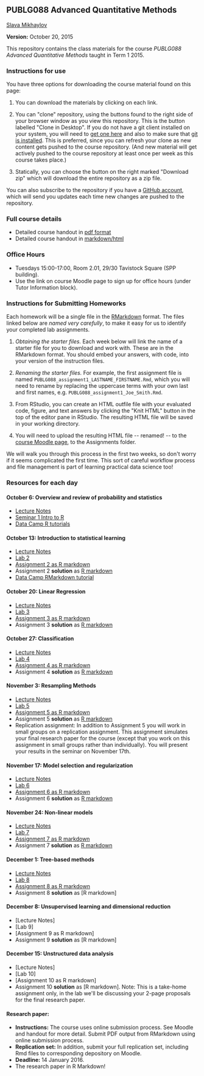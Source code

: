 ## PUBLG088 Advanced Quantitative Methods ##


[Slava Mikhaylov](s.mikhaylov@ucl.ac.uk)

**Version:** October 20, 2015

This repository contains the class materials for the course *PUBLG088 Advanced Quantitative Methods* taught in Term 1 2015.  

### Instructions for use ###

You have three options for downloading the course material found on this page:  

1.  You can download the materials by clicking on each link.  

2.  You can "clone" repository, using the buttons found to the right side of your browser window as you view this repository.  This is the button labelled "Clone in Desktop".  If you do not have a git client installed on your system, you will need to [get one here](https://git-scm.com/download/gui) and also to make sure that [git is installed](https://git-scm.com/downloads).  This is preferred, since you can refresh your clone as new content gets pushed to the course repository.  (And new material will get actively pushed to the course repository at least once per week as this course takes place.)

3.  Statically, you can choose the button on the right marked "Download zip" which will download the entire repository as a zip file.

You can also subscribe to the repository if you have a [GitHub account](https://github.com), which will send you updates each time new changes are pushed to the repository.

### Full course details ###

- Detailed course handout in [pdf format](handout/PUBLG088Handout.pdf)
- Detailed course handout in [markdown/html](handout/PUBLG088Handout.md)

### Office Hours ###

- Tuesdays 15:00-17:00, Room 2.01, 29/30 Tavistock Square (SPP building).
- Use the link on course Moodle page to sign up for office hours (under Tutor Information block).


### Instructions for Submitting Homeworks ###

Each homework will be a single file in the [RMarkdown](http://bit.ly/R_markdown) format.  The files linked below are *named very carefully*, to make it easy for us to identify your completed lab assignments.  

1.  *Obtaining the starter files.* Each week below will link the name of a starter file for you to download and work with.  These are in the RMarkdown format.  You should embed your answers, with code, into your version of the instruction files.

2.  *Renaming the starter files.* For example, the first assignment file is named `PUBLG088_assignment1_LASTNAME_FIRSTNAME.Rmd`, which you will need to rename by replacing the uppercase terms with your own last and first names, e.g.  `PUBLG088_assignment1_Joe_Smith.Rmd`.
    
3.  From RStudio, you can create an HTML outfile file with your evaluated code, figure, and text answers by clicking the "Knit HTML" button in the top of the editor pane in RStudio.  The resulting HTML file will be saved in your working directory.

4.  You will need to upload the resulting HTML file -- renamed! -- to the [course Moodle page](https://moodle.ucl.ac.uk/course/view.php?id=14161), to the Assignments folder.  

We will walk you through this process in the first two weeks, so don't worry if it seems complicated the first time.  This sort of careful workflow process and file management is part of learning practical data science too!

### Resources for each day ###

#### October 6: Overview and review of probability and statistics

- [Lecture Notes](week1/PUBLG088_week1.pdf)
- [Seminar 1 Intro to R](https://uclspp.github.io/PUBLG100/week1/seminar1.html)
- [Data Camp R tutorials](https://www.datacamp.com/courses/free-introduction-to-r)

#### October 13: Introduction to statistical learning  

- [Lecture Notes](week2/PUBLG088_week2.pdf)
- [Lab 2](week2/PUBLG088_lab2.Rmd)
- [Assignment 2 as R markdown](week2/PUBLG088_assignment2_LASTNAME_FIRSTNAME.Rmd)
- Assignment 2 **solution** as [R markdown](week2/PUBLG088_assignment2_solution.Rmd)
- [Data Camp RMarkdown tutorial](http://bit.ly/R_markdown)


#### October 20: Linear Regression 

- [Lecture Notes](week3/PUBLG088_week3.pdf)
- [Lab 3](week3/PUBLG088_lab3.Rmd)
- [Assignment 3 as R markdown](week3/PUBLG088_assignment3_LASTNAME_FIRSTNAME.Rmd)
- Assignment 3 **solution** as [R markdown](week3/PUBLG088_assignment3_solution.Rmd)

#### October 27: Classification 

- [Lecture Notes](week4/PUBLG088_week4.pdf)
- [Lab 4](week4/PUBLG088_lab4.Rmd)
- [Assignment 4 as R markdown](week4/PUBLG088_assignment4_LASTNAME_FIRSTNAME.Rmd)
- Assignment 4 **solution** as [R markdown](week4/PUBLG088_assignment4_solution.Rmd)

#### November 3: Resampling Methods

- [Lecture Notes](week5/PUBLG088_week5.pdf)
- [Lab 5](week5/PUBLG088_lab5.Rmd)
- [Assignment 5 as R markdown](week5/PUBLG088_assignment5_LASTNAME_FIRSTNAME.Rmd)
- Assignment 5 **solution** as [R markdown](week5/PUBLG088_assignment5_solution.Rmd)
- Replication assignment: In addition to Assignment 5 you will work in small groups on a replication assignment. This assignment simulates your final research paper for the course (except that you work on this assignment in small groups rather than individually). You will present your results in the seminar on November 17th.

#### November 17: Model selection and regularization

- [Lecture Notes](week6/PUBLG088_week6.pdf)
- [Lab 6](week6/PUBLG088_lab6.Rmd)
- [Assignment 6 as R markdown](week6/PUBLG088_assignment6_LASTNAME_FIRSTNAME.Rmd)
- Assignment 6 **solution** as [R markdown](week6/PUBLG088_assignment6_solution.Rmd)

#### November 24: Non-linear models

- [Lecture Notes](week7/PUBLG088_week7.pdf)
- [Lab 7](week7/PUBLG088_lab7.Rmd)
- [Assignment 7 as R markdown](week7/PUBLG088_assignment7_LASTNAME_FIRSTNAME.Rmd)
- Assignment 7 **solution** as [R markdown](week7/PUBLG088_assignment7_solution.Rmd)

#### December 1: Tree-based methods

- [Lecture Notes](week8/PUBLG088_week8.pdf)
- [Lab 8](week8/PUBLG088_lab8.Rmd)
- [Assignment 8 as R markdown](week8/PUBLG088_assignment8_LASTNAME_FIRSTNAME.Rmd)
- Assignment 8 **solution** as [R markdown]

#### December 8: Unsupervised learning and dimensional reduction

- [Lecture Notes]
- [Lab 9]
- [Assignment 9 as R markdown]
- Assignment 9 **solution** as [R markdown]

#### December 15: Unstructured data analysis

- [Lecture Notes]
- [Lab 10]
- [Assignment 10 as R markdown]
- Assignment 10 **solution** as [R markdown]. Note: This is a take-home assignment only, in the lab we'll be discussing your 2-page proposals for the final research paper. 

#### Research paper: 

- **Instructions:**  The course uses online submission process. See Moodle and handout for more detail. Submit PDF output from RMarkdown using online submission process. 
- **Replication set:** In addition, submit your full replication set, including Rmd files to corresponding depository on Moodle. 
- **Deadline:** 14 January 2016.
- The research paper in R Markdown!

